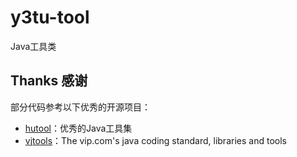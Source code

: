 # y3tu-tool
Java工具类

## Thanks 感谢

部分代码参考以下优秀的开源项目：

- [hutool](https://gitee.com/loolly/hutool)：优秀的Java工具集
- [vjtools](https://github.com/vipshop/vjtools)：The vip.com's java coding standard, libraries and tools


